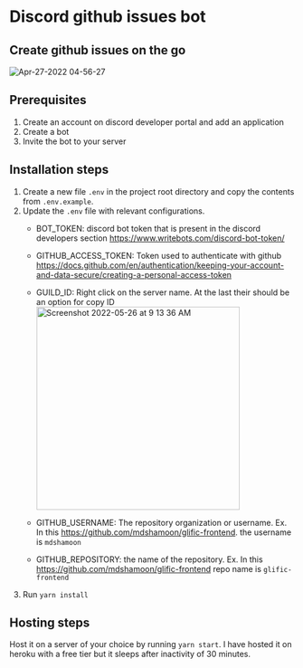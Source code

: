 # Discord github issues bot

## Create github issues on the go

![Apr-27-2022 04-56-27](https://user-images.githubusercontent.com/32592458/165409043-8d7fff7a-79b7-403b-b2c8-cf4cdc8ce65b.gif)

## Prerequisites

1. Create an account on discord developer portal and add an application
2. Create a bot
3. Invite the bot to your server

## Installation steps

1. Create a new file `.env` in the project root directory and copy the contents from `.env.example`.
2. Update the `.env` file with relevant configurations.
    - BOT_TOKEN: discord bot token that is present in the discord developers section https://www.writebots.com/discord-bot-token/
    - GITHUB_ACCESS_TOKEN: Token used to authenticate with github https://docs.github.com/en/authentication/keeping-your-account-and-data-secure/creating-a-personal-access-token
    - GUILD_ID: Right click on the server name. At the last their should be an option for copy ID
        <img width="359" alt="Screenshot 2022-05-26 at 9 13 36 AM" src="https://user-images.githubusercontent.com/32592458/170412419-9355fefe-edea-45f2-91b7-b8a5934f9028.png">

    - GITHUB_USERNAME: The repository organization or username. Ex. In this https://github.com/mdshamoon/glific-frontend. the username is `mdshamoon`
    - GITHUB_REPOSITORY: the name of the repository. Ex. In this https://github.com/mdshamoon/glific-frontend repo name is `glific-frontend`
3. Run `yarn install`

## Hosting steps

Host it on a server of your choice by running `yarn start`. I have hosted it on heroku with a free tier but it sleeps after inactivity of 30 minutes.
